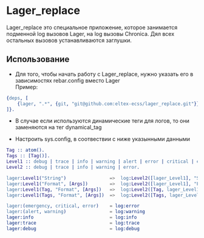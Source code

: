 Lager_replace
=============
Lager_replace это специальное приложение, которое занимается подменной log вызовов Lager, на log вызовы Chronica.
Дял всех остальных вызовов устанавливаются заглушки.

## Использование
* Для того, чтобы начать работу с Lager_replace, нужно указать его в зависимостях rebar.config вместо Lager<br>
Пример:
```erlang
{deps, [
    {lager, ".*", {git, "git@github.com:eltex-ecss/lager_replace.git"}}
]}.
```
* В случае если используются динамические теги для логов, то они заменяются на тег dynamical_tag

* Настроить sys.config, в соотвествии с ниже указынными данными
```erlang
Tag :: atom().
Tags :: [Tag()].
Level1 :: debug | trace | info | warning | alert | error | critical | emergency.
Level2 :: debug | trace | info | warning | error.

lager:Level1("String")                =>  log:Level2([lager_Level1], "String")
lager:Level1("Format", [Args])        =>  log:Level2([lager_Level1], "Format", [Args])
lager:Level1(Tag, "Format", [Args])   =>  log:Level2([Tag, lager_Level1], "Format", [Args])
lager:Level1(Tags, "Format", [Args])  =>  log:Level2([Tags, lager_Level1], "Format", [Args])

lager:(emergency, critical, error)    = log:error
lager:(alert, warning)                = log:warning
lager:info                            = log:info
lager:trace                           = log:trace
lager:debug                           = log:debug
```
